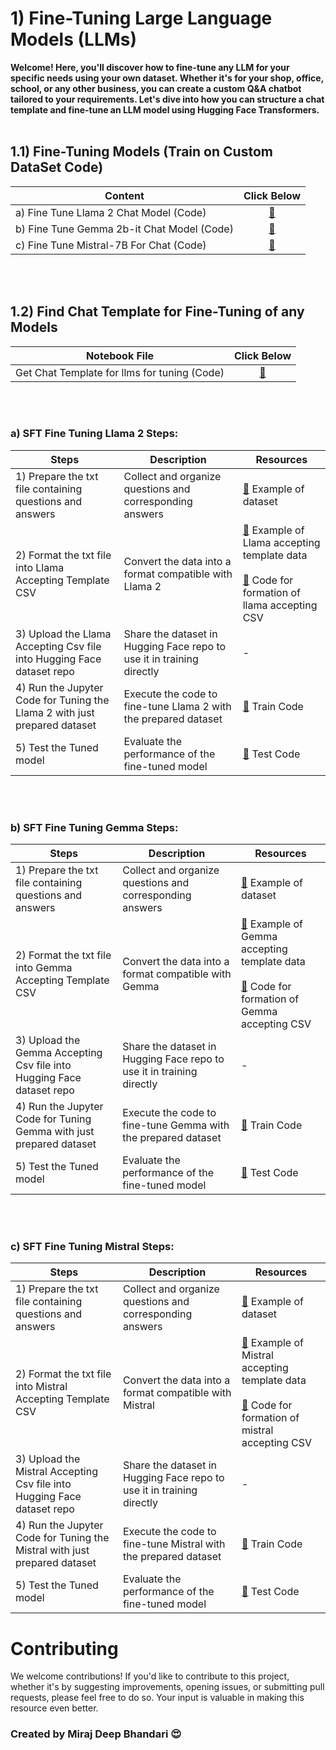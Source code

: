 # 1) Fine-Tuning Large Language Models (LLMs)

**Welcome! Here, you'll discover how to fine-tune any LLM for your specific needs using your own dataset. Whether it's for your shop, office, school, or any other business, you can create a custom Q&A chatbot tailored to your requirements. Let's dive into how you can structure a chat template and fine-tune an LLM model using Hugging Face Transformers.**
<br><br>
## 1.1) Fine-Tuning Models (Train on Custom DataSet Code)

| Content                                       | Click Below |
| ------------------------------------------- | :-------: |
| a) Fine Tune Llama 2 Chat Model (Code)      | [🔗](#fine-tuning-llama-2-steps)  |
| b) Fine Tune Gemma 2b-it Chat Model (Code)  | [🔗](#fine-tuning-gemma-steps)  |
| c) Fine Tune Mistral-7B For Chat (Code)   | [🔗](#fine-tuning-Mistral-steps)  |

<br><br>
## 1.2) Find Chat Template for Fine-Tuning of any Models 
| Notebook File                               | Click Below |
| ------------------------------------------- | :-------: |
| Get Chat Template for llms for tuning (Code)| [🔗](https://github.com/mirajdeepbhandari/GenAI_Reference/blob/main/llm%20finetuning/formation_of_chat_template_of_any_llm.ipynb)  |


<br><br>
### a) SFT Fine Tuning Llama 2 Steps:

| Steps                                                        | Description                                               | Resources                                                                             |
| ----------------------------------------------------------- | ---------------------------------------------------------- | ------------------------------------------------------------------------------------- |
| 1) Prepare the txt file containing questions and answers    | Collect and organize questions and corresponding answers  | [🔗](https://github.com/mirajdeepbhandari/GenAI_Reference/blob/main/llm%20finetuning/llma%202%20chat%20model/qna%20deep%20dataset.txt) Example of dataset                                                            |
| 2) Format the txt file into Llama Accepting Template CSV        | Convert the data into a format compatible with Llama 2    | [🔗](https://huggingface.co/datasets/mirajbhandari/llama2_finetune_dataset) Example of Llama accepting template data<br><br>[🔗](https://github.com/mirajdeepbhandari/GenAI_Reference/blob/main/llm%20finetuning/llma%202%20chat%20model/Dataset_formation_for_llama.ipynb) Code for formation of llama accepting CSV |
| 3) Upload the Llama Accepting Csv file into Hugging Face dataset repo | Share the dataset in Hugging Face repo to use it in training directly  | -                                                                                     |
| 4) Run the Jupyter Code for Tuning the Llama 2 with just prepared dataset | Execute the code to fine-tune Llama 2 with the prepared dataset | [🔗](https://github.com/mirajdeepbhandari/GenAI_Reference/blob/main/llm%20finetuning/llma%202%20chat%20model/llma2chatfinetuning.ipynb) Train Code                                                                 |
| 5) Test the Tuned model                                      | Evaluate the performance of the fine-tuned model          | [🔗](https://github.com/mirajdeepbhandari/GenAI_Reference/blob/main/llm%20finetuning/llma%202%20chat%20model/testing%20the%20fine%20tuned%20llma2%20chat%20model/testing_llma2_after_fine_tuned.ipynb) Test Code |

<br><br>
### b) SFT Fine Tuning Gemma Steps:

| Steps                                                        | Description                                               | Resources                                                                             |
| ----------------------------------------------------------- | ---------------------------------------------------------- | ------------------------------------------------------------------------------------- |
| 1) Prepare the txt file containing questions and answers    | Collect and organize questions and corresponding answers  | [🔗](https://github.com/mirajdeepbhandari/GenAI_Reference/blob/main/llm%20finetuning/gemma%202b-it%20model/yungridataset.txt) Example of dataset                                                            |
| 2) Format the txt file into Gemma Accepting Template CSV        | Convert the data into a format compatible with Gemma    | [🔗](https://huggingface.co/datasets/mirajbhandari/gemma_2b_it_dataset) Example of Gemma accepting template data<br><br>[🔗](https://github.com/mirajdeepbhandari/GenAI_Reference/blob/main/llm%20finetuning/gemma%202b-it%20model/Dataset_formation_for_gemma.ipynb) Code for formation of Gemma accepting CSV |
| 3) Upload the Gemma Accepting Csv file into Hugging Face dataset repo | Share the dataset in Hugging Face repo to use it in training directly  | -                                                                                     |
| 4) Run the Jupyter Code for Tuning Gemma with just prepared dataset | Execute the code to fine-tune Gemma with the prepared dataset | [🔗](https://github.com/mirajdeepbhandari/GenAI_Reference/blob/main/llm%20finetuning/gemma%202b-it%20model/gemma_2b_it_finetune.ipynb) Train Code                                                                 |
| 5) Test the Tuned model                                      | Evaluate the performance of the fine-tuned model          | [🔗](https://github.com/mirajdeepbhandari/GenAI_Reference/blob/main/llm%20finetuning/gemma%202b-it%20model/testing%20the%20fine%20tuned%20gemma%20chat%20model/Testing_gemma_fine_Tuning_model.ipynb) Test Code    |

<br><br>

### c) SFT Fine Tuning Mistral Steps:

| Steps                                                        | Description                                               | Resources                                                                             |
| ----------------------------------------------------------- | ---------------------------------------------------------- | ------------------------------------------------------------------------------------- |
| 1) Prepare the txt file containing questions and answers    | Collect and organize questions and corresponding answers  | [🔗](https://github.com/mirajdeepbhandari/GenAI_Reference/blob/main/llm%20finetuning/mistral%202%20chat%20model/qna%20deep%20dataset.txt) Example of dataset                                                            |
| 2) Format the txt file into Mistral Accepting Template CSV  | Convert the data into a format compatible with Mistral   | [🔗](https://huggingface.co/datasets/mirajbhandari/mistral2_finetune_dataset) Example of Mistral accepting template data<br><br>[🔗](https://github.com/mirajdeepbhandari/GenAI_Reference/blob/main/llm%20finetuning/mistral%202%20chat%20model/Dataset_formation_for_mistral.ipynb) Code for formation of mistral accepting CSV |
| 3) Upload the Mistral Accepting Csv file into Hugging Face dataset repo | Share the dataset in Hugging Face repo to use it in training directly  | -                                                                                     |
| 4) Run the Jupyter Code for Tuning the Mistral  with just prepared dataset | Execute the code to fine-tune Mistral  with the prepared dataset | [🔗](https://github.com/mirajdeepbhandari/GenAI_Reference/blob/main/llm%20finetuning/mistral%202%20chat%20model/mistral2chatfinetuning.ipynb) Train Code                                                                 |
| 5) Test the Tuned model                                      | Evaluate the performance of the fine-tuned model          | [🔗](https://github.com/mirajdeepbhandari/GenAI_Reference/blob/main/llm%20finetuning/mistral%202%20chat%20model/testing%20the%20fine%20tuned%20mistral2%20chat%20model/testing_mistral2_after_fine_tuned.ipynb) Test Code |


# Contributing

We welcome contributions! If you'd like to contribute to this project, whether it's by suggesting improvements, opening issues, or submitting pull requests, please feel free to do so. Your input is valuable in making this resource even better.

<a id="fine-tuning-llama-2-steps"></a>
<a id="fine-tuning-gemma-steps"></a>
<a id="fine-tuning-Mistral-steps"></a>

### Created by Miraj Deep Bhandari 😍
